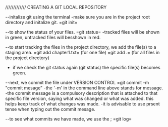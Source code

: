 ///////////// CREATING A GIT LOCAL REPOSITORY

--initalize git using the terminal
-make sure you are in the project root directory and initalize git.
=git init=

--to show the status of your files.
=git status=
-tracked files will be shown in green, untracked files will besshown in red.

--to start tracking the files in the project directory, we add the file(s) to a staging area.
=git add chapter1.txt= (for one file)
=git add .= (for all files in the project directory)
- if we check the git status again (git status) the specific file(s) becomes green.

--next, we commit the file under VERSION CONTROL
=git commit -m "commit mesage"
-the '-m' in the command line above stands for message.
-the commit message is a compulsory description that is attached to that specific file version, saying what was changed or what was added. this helps keep track of what changes was made.
-it is advisable to use prsent tense when typing out the commit mesage.

--to see what commits we have made, we use the ;
=git log=


